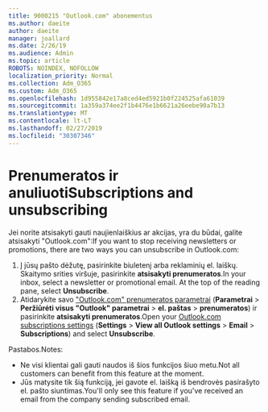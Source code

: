 ```yaml
---
title: 9000215 "Outlook.com" abonementus
ms.author: daeite
author: daeite
manager: joallard
ms.date: 2/26/19
ms.audience: Admin
ms.topic: article
ROBOTS: NOINDEX, NOFOLLOW
localization_priority: Normal
ms.collection: Adm_O365
ms.custom: Adm_O365
ms.openlocfilehash: 1d955842e17a8ced4ed5921b0f224525afa61039
ms.sourcegitcommit: 1a359a374ee2f1b4476e1b6621a26eebe90a7b13
ms.translationtype: MT
ms.contentlocale: lt-LT
ms.lasthandoff: 02/27/2019
ms.locfileid: "30307346"
---
```

# <a name="subscriptions-and-unsubscribing"></a><span data-ttu-id="0f557-102">Prenumeratos ir anuliuoti</span><span class="sxs-lookup"><span data-stu-id="0f557-102">Subscriptions and unsubscribing</span></span>

<span data-ttu-id="0f557-103">Jei norite atsisakyti gauti naujienlaiškius ar akcijas, yra du būdai, galite atsisakyti "Outlook.com":</span><span class="sxs-lookup"><span data-stu-id="0f557-103">If you want to stop receiving newsletters or promotions, there are two ways you can unsubscribe in Outlook.com:</span></span>

1. <span data-ttu-id="0f557-p101">Į jūsų pašto dėžutę, pasirinkite biuletenį arba reklaminių el. laiškų. Skaitymo srities viršuje, pasirinkite **atsisakyti prenumeratos**.</span><span class="sxs-lookup"><span data-stu-id="0f557-p101">In your inbox, select a newsletter or promotional email. At the top of the reading pane, select **Unsubscribe**.</span></span>
2. <span data-ttu-id="0f557-106">Atidarykite savo ["Outlook.com" prenumeratos parametrai](https://outlook.live.com/mail/options/mail/brandsSubscriptions) (**Parametrai** > **Peržiūrėti visus "Outlook" parametrai** > **el. paštas** > **prenumeratos**) ir pasirinkite **atsisakyti prenumeratos**.</span><span class="sxs-lookup"><span data-stu-id="0f557-106">Open your [Outlook.com subscriptions settings](https://outlook.live.com/mail/options/mail/brandsSubscriptions) (**Settings** > **View all Outlook settings** > **Email** > **Subscriptions**) and select **Unsubscribe**.</span></span>

<span data-ttu-id="0f557-107">Pastabos.</span><span class="sxs-lookup"><span data-stu-id="0f557-107">Notes:</span></span>

- <span data-ttu-id="0f557-108">Ne visi klientai gali gauti naudos iš šios funkcijos šiuo metu.</span><span class="sxs-lookup"><span data-stu-id="0f557-108">Not all customers can benefit from this feature at the moment.</span></span>
- <span data-ttu-id="0f557-109">Jūs matysite tik šią funkciją, jei gavote el. laišką iš bendrovės pasirašyto el. pašto siuntimas.</span><span class="sxs-lookup"><span data-stu-id="0f557-109">You'll only see this feature if you've received an email from the company sending subscribed email.</span></span>